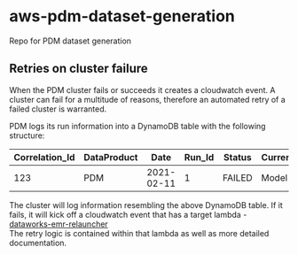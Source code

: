 # aws-pdm-dataset-generation
Repo for PDM dataset generation

## Retries on cluster failure

When the PDM cluster fails or succeeds it creates a cloudwatch event. A cluster can fail for a multitude of reasons, therefore 
an automated retry of a failed cluster is warranted.   

PDM logs its run information into a DynamoDB table with the following structure:  

| Correlation_Id | DataProduct |    Date    | Run_Id | Status | CurrentStep | TimeToExist |    Cluster_Id   |   S3_Prefix   |
|----------------|-------------|------------|--------|--------|-------------|-------------|-----------------|---------------|
|      123       |     PDM     | 2021-02-11 |    1   | FAILED |    Model    |             | j-1SM0FG7GDM0S5 | path_to_data/ |   
    
The cluster will log information resembling the above DynamoDB table. If it fails, it will kick off a cloudwatch event that has a target lambda - [dataworks-emr-relauncher](https://github.com/dwp/dataworks-emr-relauncher)   
The retry logic is contained within that lambda as well as more detailed documentation. 
